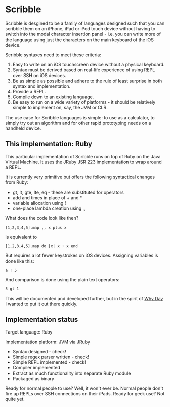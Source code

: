 Scribble
========

Scribble is desgined to be a family of languages designed such that you can scribble them on an iPhone, iPad or iPod touch device without having to switch into the modal character insertion panel - i.e. you can write more of the language using just the characters on the main keyboard of the iOS device.

Scribble syntaxes need to meet these criteria:

1. Easy to write on an iOS touchscreen device without a physical keyboard.
2. Syntax must be derived based on real-life experience of using REPL over SSH on iOS devices.
3. Be as simple as possible and adhere to the rule of least surprise in both syntax and implementation.
4. Provide a REPL.
5. Compile down to an existing language.
6. Be easy to run on a wide variety of platforms - it should be relatively simple to implement on, say, the JVM or CLR.

The use case for Scribble languages is simple: to use as a calculator, to simply try out an algorithm and for other rapid prototyping needs on a handheld device.

This implementation: Ruby
-------------------------

This particular implementation of Scribble runs on top of Ruby on the Java Virtual Machine. It uses the JRuby JSR 223 implementation to wrap around a REPL.

It is currently very primitive but offers the following syntactical changes from Ruby:

* gt, lt, gte, lte, eq - these are substituted for operators
* add and times in place of + and *
* variable allocation using !
* one-place lambda creation using ,,

What does the code look like then?

    [1,2,3,4,5].map ,, x plus x

is equivalent to

    [1,2,3,4,5].map do |x| x + x end

But requires a lot fewer keystrokes on iOS devices. Assigning variables is done like this:

    a ! 5

And comparison is done using the plain text operators:

    5 gt 1

This will be documented and developed further, but in the spirit of [Why Day](http://whyday.org/) I wanted to put it out there quickly.

Implementation status
---------------------

Target language: Ruby

Implementation platform: JVM via JRuby

* Syntax designed - check!
* Simple regex parser written - check!
* Simple REPL implemented - check!
* Compiler implemented
* Extract as much functionality into separate Ruby module
* Packaged as binary

Ready for normal people to use? Well, it won't ever be. Normal people don't fire up REPLs over SSH connections on their iPads. Ready for geek use? Not quite yet.